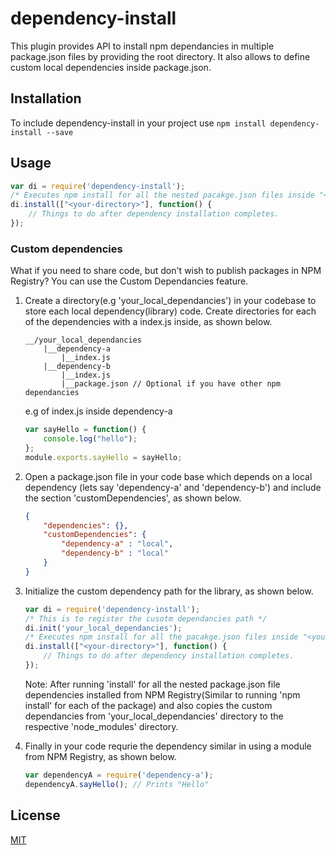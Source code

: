 # dependency-install
This plugin provides API to install npm dependancies in multiple package.json files by providing the root directory. It also allows to define custom local dependencies inside package.json.

## Installation
To include dependency-install in your project use
`npm install dependency-install --save`

## Usage
```javascript
var di = require('dependency-install');
/* Executes npm install for all the nested pacakge.json files inside "<your-directory>" */
di.install(["<your-directory>"], function() {
    // Things to do after dependency installation completes.
});
```

### Custom dependencies
What if you need to share code, but don't wish to publish packages in NPM Registry?
You can use the Custom Dependancies feature.

1. Create a directory(e.g 'your_local_dependancies') in your codebase to store each local dependency(library) code. Create directories for each of the dependencies with a index.js inside, as shown below.
    ```
    __/your_local_dependancies
        |__dependency-a
            |__index.js
        |__dependency-b
            |__index.js   
            |__package.json // Optional if you have other npm dependancies
    ```

    e.g of index.js inside dependency-a
    ```javascript
    var sayHello = function() {
        console.log("hello");
    };
    module.exports.sayHello = sayHello;
    ```

2. Open a package.json file in your code base which depends on a local dependency (lets say 'dependency-a' and 'dependency-b') and include the section 'customDependencies', as shown below.
    ```json
    {
        "dependencies": {},
        "customDependencies": {
            "dependency-a" : "local",
            "dependency-b" : "local"
        }
    }
    ```

3. Initialize the custom dependency path for the library, as shown below.
    ```javascript
    var di = require('dependency-install');
    /* This is to register the cusotm dependancies path */
    di.init('your_local_dependancies');
    /* Executes npm install for all the pacakge.json files inside "<your-directory>" */
    di.install(["<your-directory>"], function() {
        // Things to do after dependency installation completes.
    });
    ```
    Note: After running 'install' for all the nested package.json file dependencies installed from NPM Registry(Similar to running 'npm install' for each of the package) and also copies the custom dependancies from 'your_local_dependancies' directory to the respective 'node_modules' directory.

4. Finally in your code requrie the dependency similar in using a module from NPM Registry, as shown below.
    ```javascript
    var dependencyA = require('dependency-a');
    dependencyA.sayHello(); // Prints "Hello"
    ```

## License

  [MIT](LICENSE)

